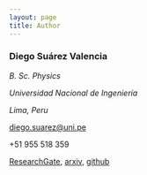 ```yaml
---
layout: page
title: Author
---
```

### Diego Suárez Valencia
*B. Sc. Physics*

*Universidad Nacional de Ingeniería*

*Lima, Peru*

diego.suarez@uni.pe

+51 955 518 359

[ResearchGate](https://www.researchgate.net/profile/Diego_Suarez_Valencia), [arxiv](https://arxiv.org/search/hep-th?searchtype=author&query=Suarez%2C+D), [github](https://github.com/dszv)
<!--stackedit_data:
eyJoaXN0b3J5IjpbLTgxNDc5MjYyNywtMTg1Mjk1MTU2Nyw1Nz
Y1MzUzODgsLTkzMzcxMzUxMiwtNDU3NDg1Mzk5XX0=
-->